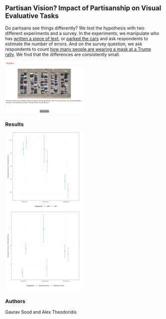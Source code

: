 ## Partisan Vision? Impact of Partisanship on Visual Evaluative Tasks

Do partisans see things differently? We test the hypothesis with two different experiments and a survey. In the experiments, we manipulate who has [written a piece of text](data/treats/Mistakes_Dem.png), or [parked the cars](data/treats/Parking_Lot_Dems.png) and ask respondents to estimate the number of errors. And on the survey question, we ask respondents to count [how many people are wearing a mask at a Trump rally](data/treats/trump_rally.mp4). We find that the differences are consistently small.

<img src="data/treats/Parking_Lot_Dems.png" width=50%>

### Results

<img src="figs/error.png" width=50%>

<img src="figs/parking.png" width=50%>

### Authors

Gaurav Sood and Alex Theodoridis
